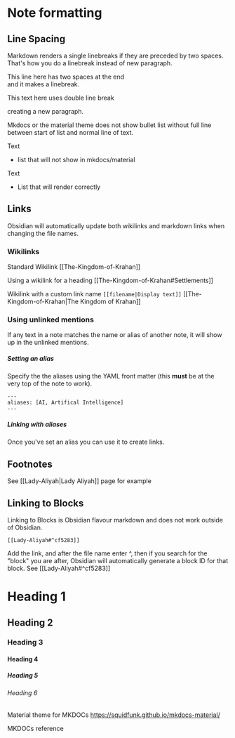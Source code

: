 # Note formatting
## Line Spacing
Markdown renders a single linebreaks if they are preceded by two spaces. That's how you do a linebreak instead of new paragraph.

This line here has two spaces at the end  
and it makes a linebreak.

This text here uses double line break

creating a new paragraph.

Mkdocs or the material theme does not show bullet list without full line between start of list and normal line of text.

Text
- list that will not show in mkdocs/material

Text

- List that will render correctly

## Links
Obsidian will automatically update both wikilinks and markdown links when changing the file names.

### Wikilinks

Standard Wikilink
[[The-Kingdom-of-Krahan]]

Using a wikilink for a heading
[[The-Kingdom-of-Krahan#Settlements]]

Wikilink with a custom link name
```[[filename|Display text]]```
[[The-Kingdom-of-Krahan|The Kingdom of Krahan]]

### Using unlinked mentions
If any text in a note matches the name or alias of another note, it will show up in the unlinked mentions.

##### Setting an alias
Specify the the aliases using the YAML front matter (this **must** be at the very top of the note to work).
```
---
aliases: [AI, Artifical Intelligence]
---
```

##### Linking with aliases
Once you've set an alias you can use it to create links.

## Footnotes
See [[Lady-Aliyah|Lady Aliyah]] page for example

## Linking to Blocks
Linking to Blocks is Obsidian flavour markdown and does not work outside of Obsidian.

```
[[Lady-Aliyah#^cf5283]]
```
Add the link, and after the file name enter ^, then if you search for the "block" you are after, Obsidian will automatically generate a block ID for that block.
See [[Lady-Aliyah#^cf5283]]

# Heading 1
## Heading 2
### Heading 3
#### Heading 4
##### Heading 5
###### Heading 6

Material theme for MKDOCs
https://squidfunk.github.io/mkdocs-material/

MKDOCs reference
